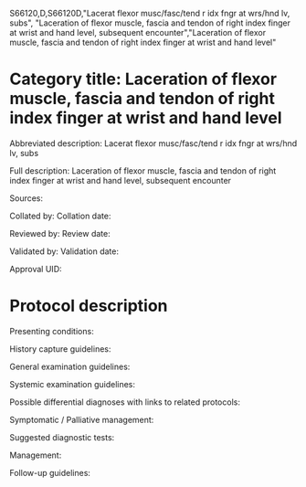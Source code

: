 S66120,D,S66120D,"Lacerat flexor musc/fasc/tend r idx fngr at wrs/hnd lv, subs", "Laceration of flexor muscle, fascia and tendon of right index finger at wrist and hand level, subsequent encounter","Laceration of flexor muscle, fascia and tendon of right index finger at wrist and hand level"
# Category title: Laceration of flexor muscle, fascia and tendon of right index finger at wrist and hand level

Abbreviated description: Lacerat flexor musc/fasc/tend r idx fngr at wrs/hnd lv, subs

Full description: Laceration of flexor muscle, fascia and tendon of right index finger at wrist and hand level, subsequent encounter

Sources:

Collated by:
Collation date:

Reviewed by:
Review date:

Validated by:
Validation date:

Approval UID:

# Protocol description

Presenting conditions:

History capture guidelines:

General examination guidelines:

Systemic examination guidelines:

Possible differential diagnoses with links to related protocols:

Symptomatic / Palliative management:

Suggested diagnostic tests:

Management:

Follow-up guidelines:

